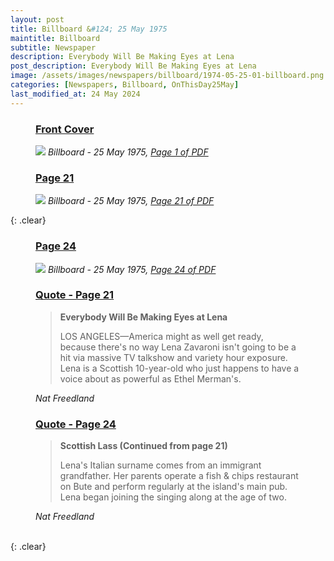 ```yaml
---
layout: post
title: Billboard &#124; 25 May 1975
maintitle: Billboard
subtitle: Newspaper
description: Everybody Will Be Making Eyes at Lena
post_description: Everybody Will Be Making Eyes at Lena
image: /assets/images/newspapers/billboard/1974-05-25-01-billboard.png
categories: [Newspapers, Billboard, OnThisDay25May]
last_modified_at: 24 May 2024
---
```


<figure class="fig1">
<h3 id="infobox1"><a href="#infobox1">Front Cover</a></h3>
<a href="/assets/images/newspapers/billboard/1974-05-25-01-billboard.png"><img src="/assets/images/newspapers/billboard/1974-05-25-01-billboard.png" class="full-width zoom-in" /></a>
<cite>Billboard - 25 May 1975, <a class="external-link" href="https://www.worldradiohistory.com/Archive-All-Music/Billboard/70s/1974/Billboard%201974-05-25.pdf">Page 1 of PDF</a></cite>
</figure>

<figure class="fig2">
<h3 id="infobox2"><a href="#infobox2">Page 21</a></h3>
<a href="/assets/images/newspapers/billboard/1974-05-25-21-billboard.png"><img src="/assets/images/newspapers/billboard/1974-05-25-21-billboard.png" class="full-width zoom-in" /></a>
<cite>Billboard - 25 May 1975, <a class="external-link" href="https://www.worldradiohistory.com/Archive-All-Music/Billboard/70s/1974/Billboard%201974-05-25.pdf#page=21">Page 21 of PDF</a></cite>
</figure>

{: .clear}

<figure class="fig1">
<h3 id="infobox3"><a href="#infobox3">Page 24</a></h3>
<a href="/assets/images/newspapers/billboard/1974-05-25-24-billboard.png"><img src="/assets/images/newspapers/billboard/1974-05-25-24-billboard.png" class="full-width zoom-in" /></a>
<cite>Billboard - 25 May 1975, <a class="external-link" href="https://www.worldradiohistory.com/Archive-All-Music/Billboard/70s/1974/Billboard%201974-05-25.pdf#page=24">Page 24 of PDF</a></cite>
</figure>

<figure class="fig2">
<h3 id="infobox4"><a href="#infobox4">Quote - Page 21</a></h3>
<blockquote>
<p><strong>Everybody Will Be Making Eyes at Lena</strong></p>
<p>LOS ANGELES&#8212;America might as well get ready, because there's no way Lena Zavaroni isn't going to be a hit via massive TV talkshow and variety hour exposure. Lena is a Scottish 10-year-old who just happens to have a voice about as powerful as Ethel Merman's.</p>
</blockquote>
<cite>Nat Freedland</cite>
<h3 id="infobox5"><a href="#infobox5">Quote - Page 24</a></h3>
<blockquote>
<p><strong>Scottish Lass (Continued from page 21)</strong></p>
<p>Lena's Italian surname comes from an immigrant grandfather. Her parents operate a fish & chips restaurant on Bute and perform regularly at the island's main pub. Lena began joining the singing along at the age of two.</p>
</blockquote>
<cite>Nat Freedland</cite>
</figure>

<br />{: .clear}

